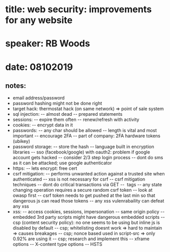 # title: web security: improvements for any website
# speaker: RB Woods
# date: 08102019

## notes:
- email address/password
- password hashing might not be done right
- target hack: thermostat hack (on same network) => point of sale system
- sql injection: 
-- almost dead
-- prepared statements
- sessions:
-- expire them often
-- renew/refresh with activity
- cookies:
-- encrypt data in it
- passwords:
-- any char should be allowed
-- length is vital and most important
-- encourage 2FA
-- part of company: 2FA hardware tokens (ubikey)
- password storage:
-- store the hash
-- language built in encryption libraries
-- sso (facebook/google) with oauth2: problem if google account gets hacked
-- consider 2/3 step login process
-- dont do sms as it can be attacked; use google authenticator
- https:
-- lets encrypt: free cert
- csrf mitigation:
-- performs unwanted action against a trusted site when authenticated
-- xss is not necessary for csrf
-- csrf mitigation techniques
-- dont do critical transactions via GET
-- <img src> tags
-- any state changing operation requires a secure random csrf token
-- look at owasp first
-- csrf token needs to get pushed at the last min so that dangerous js can read those tokens
-- any xss vulenrabaility can defeat any xss
- xss:
-- access cookies, sessions, impersonation
-- same origin policy
-- embedded 3rd party scripts might have dangerous embedded scripts
-- csp (content security policy): no one seems to be using but inline js is disabled by default
-- csp; whitelisting doesnt work => hard to maintain => causes breakages
-- csp; nonce based used in script-src => only 0.92% are using it
-- csp; research and implement this
-- xframe options
-- X-content type options
-- HSTS

